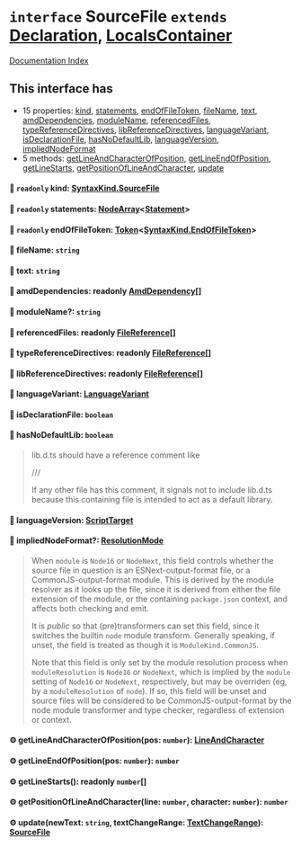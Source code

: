# `interface` SourceFile `extends` [Declaration](../interface.Declaration/README.md), [LocalsContainer](../interface.LocalsContainer/README.md)

[Documentation Index](../README.md)

## This interface has

- 15 properties:
[kind](#-readonly-kind-syntaxkindsourcefile),
[statements](#-readonly-statements-nodearraystatement),
[endOfFileToken](#-readonly-endoffiletoken-tokensyntaxkindendoffiletoken),
[fileName](#-filename-string),
[text](#-text-string),
[amdDependencies](#-amddependencies-readonly-amddependency),
[moduleName](#-modulename-string),
[referencedFiles](#-referencedfiles-readonly-filereference),
[typeReferenceDirectives](#-typereferencedirectives-readonly-filereference),
[libReferenceDirectives](#-libreferencedirectives-readonly-filereference),
[languageVariant](#-languagevariant-languagevariant),
[isDeclarationFile](#-isdeclarationfile-boolean),
[hasNoDefaultLib](#-hasnodefaultlib-boolean),
[languageVersion](#-languageversion-scripttarget),
[impliedNodeFormat](#-impliednodeformat-resolutionmode)
- 5 methods:
[getLineAndCharacterOfPosition](#-getlineandcharacterofpositionpos-number-lineandcharacter),
[getLineEndOfPosition](#-getlineendofpositionpos-number-number),
[getLineStarts](#-getlinestarts-readonly-number),
[getPositionOfLineAndCharacter](#-getpositionoflineandcharacterline-number-character-number-number),
[update](#-updatenewtext-string-textchangerange-textchangerange-sourcefile)


#### 📄 `readonly` kind: [SyntaxKind.SourceFile](../enum.SyntaxKind/README.md#sourcefile--307)



#### 📄 `readonly` statements: [NodeArray](../interface.NodeArray/README.md)\<[Statement](../interface.Statement/README.md)>



#### 📄 `readonly` endOfFileToken: [Token](../interface.Token/README.md)\<[SyntaxKind.EndOfFileToken](../enum.SyntaxKind/README.md#endoffiletoken--1)>



#### 📄 fileName: `string`



#### 📄 text: `string`



#### 📄 amdDependencies: readonly [AmdDependency](../interface.AmdDependency/README.md)\[]



#### 📄 moduleName?: `string`



#### 📄 referencedFiles: readonly [FileReference](../interface.FileReference/README.md)\[]



#### 📄 typeReferenceDirectives: readonly [FileReference](../interface.FileReference/README.md)\[]



#### 📄 libReferenceDirectives: readonly [FileReference](../interface.FileReference/README.md)\[]



#### 📄 languageVariant: [LanguageVariant](../enum.LanguageVariant/README.md)



#### 📄 isDeclarationFile: `boolean`



#### 📄 hasNoDefaultLib: `boolean`

> lib.d.ts should have a reference comment like
> 
>  /// <reference no-default-lib="true"/>
> 
> If any other file has this comment, it signals not to include lib.d.ts
> because this containing file is intended to act as a default library.



#### 📄 languageVersion: [ScriptTarget](../enum.ScriptTarget/README.md)



#### 📄 impliedNodeFormat?: [ResolutionMode](../type.ResolutionMode/README.md)

> When `module` is `Node16` or `NodeNext`, this field controls whether the
> source file in question is an ESNext-output-format file, or a CommonJS-output-format
> module. This is derived by the module resolver as it looks up the file, since
> it is derived from either the file extension of the module, or the containing
> `package.json` context, and affects both checking and emit.
> 
> It is _public_ so that (pre)transformers can set this field,
> since it switches the builtin `node` module transform. Generally speaking, if unset,
> the field is treated as though it is `ModuleKind.CommonJS`.
> 
> Note that this field is only set by the module resolution process when
> `moduleResolution` is `Node16` or `NodeNext`, which is implied by the `module` setting
> of `Node16` or `NodeNext`, respectively, but may be overriden (eg, by a `moduleResolution`
> of `node`). If so, this field will be unset and source files will be considered to be
> CommonJS-output-format by the node module transformer and type checker, regardless of extension or context.



#### ⚙ getLineAndCharacterOfPosition(pos: `number`): [LineAndCharacter](../interface.LineAndCharacter/README.md)



#### ⚙ getLineEndOfPosition(pos: `number`): `number`



#### ⚙ getLineStarts(): readonly `number`\[]



#### ⚙ getPositionOfLineAndCharacter(line: `number`, character: `number`): `number`



#### ⚙ update(newText: `string`, textChangeRange: [TextChangeRange](../interface.TextChangeRange/README.md)): [SourceFile](../interface.SourceFile/README.md)



